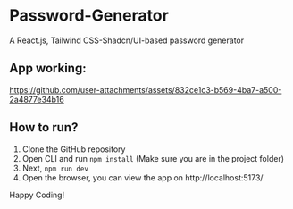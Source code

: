 # Password-Generator
A React.js, Tailwind CSS-Shadcn/UI-based password generator


## App working:

https://github.com/user-attachments/assets/832ce1c3-b569-4ba7-a500-2a4877e34b16

## How to run?
1) Clone the GitHub repository
2) Open CLI and run ```npm install``` (Make sure you are in the project folder)
3) Next, ```npm run dev```
4) Open the browser, you can view the app on http://localhost:5173/

Happy Coding!
